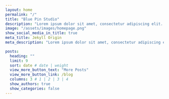 ```yaml
---
layout: home
permalink: "/"
title: "Blue Pin Studio"
description: "Lorem ipsum dolor sit amet, consectetur adipiscing elit. Suspendisse vitae elit in leo ullamcorper pulvinar viverra a nunc. Nulla placerat molestie dignissim. Quisque in lorem eget libero mattis vestibulum. Phasellus ut dui id nisl feugiat placerat. Integer non accumsan dolor, at commodo arcu. Morbi mauris est, eleifend id tellus ac, dictum ullamcorper purus. Pellentesque varius sodales ligula, vel feugiat nisl condimentum vitae. Nulla facilisi."
image: "/assets/images/homepage.png"
show_social_media_in_title: true
meta_title: Jekyll Origin
meta_description: "Lorem ipsum dolor sit amet, consectetur adipiscing elit. Suspendisse vitae elit in leo ullamcorper pulvinar viverra a nunc. Nulla placerat molestie dignissim. Quisque in lorem eget libero mattis vestibulum. Phasellus ut dui id nisl feugiat placerat. Integer non accumsan dolor, at commodo arcu. Morbi mauris est, eleifend id tellus ac, dictum ullamcorper purus. Pellentesque varius sodales ligula, vel feugiat nisl condimentum vitae. Nulla facilisi."

posts:
  heading: ""
  limit: 9
  sort: date # date | weight
  view_more_button_text: "More Posts"
  view_more_button_link: /blog
  columns: 3 # 1 | 2 | 3 | 4
  show_authors: true
  show_categories: false
---
```

